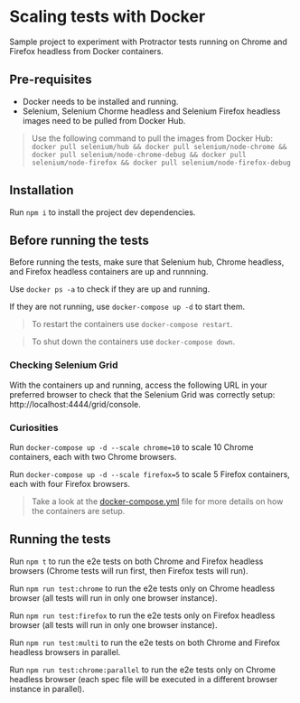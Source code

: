 # Scaling tests with Docker

Sample project to experiment with Protractor tests running on Chrome and Firefox headless from Docker containers.

## Pre-requisites

- Docker needs to be installed and running.
- Selenium, Selenium Chorme headless and Selenium Firefox headless images need to be pulled from Docker Hub.

> Use the following command to pull the images from Docker Hub: `docker pull selenium/hub && docker pull selenium/node-chrome && docker pull selenium/node-chrome-debug && docker pull selenium/node-firefox && docker pull selenium/node-firefox-debug`

## Installation

Run `npm i` to install the project dev dependencies.

## Before running the tests

Before running the tests, make sure that Selenium hub, Chrome headless, and Firefox headless containers are up and runnning.

Use `docker ps -a` to check if they are up and running.

If they are not running, use `docker-compose up -d` to start them.

> To restart the containers use `docker-compose restart`.

> To shut down the containers use `docker-compose down`.

### Checking Selenium Grid

With the containers up and running, access the following URL in your preferred browser to check that the Selenium Grid was correctly setup: http://localhost:4444/grid/console.

### Curiosities

Run `docker-compose up -d --scale chrome=10` to scale 10 Chrome containers, each with two Chrome browsers.

Run `docker-compose up -d --scale firefox=5` to scale 5 Firefox containers, each with four Firefox browsers.

> Take a look at the [docker-compose.yml](docker-compose.yml) file for more details on how the containers are setup.

## Running the tests

Run `npm t` to run the e2e tests on both Chrome and Firefox headless browsers (Chrome tests will run first, then Firefox tests will run).

Run `npm run test:chrome` to run the e2e tests only on Chrome headless browser (all tests will run in only one browser instance).

Run `npm run test:firefox` to run the e2e tests only on Firefox headless browser (all tests will run in only one browser instance).

Run `npm run test:multi` to run the e2e tests on both Chrome and Firefox headless browsers in parallel.

Run `npm run test:chrome:parallel` to run the e2e tests only on Chrome headless browser (each spec file will be executed in a different browser instance in parallel).

